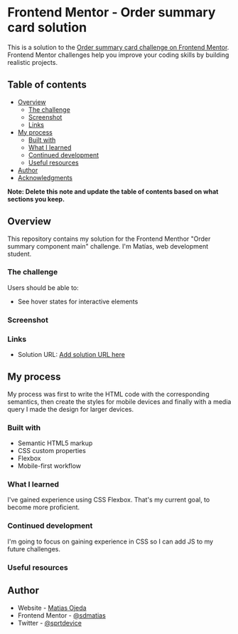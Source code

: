 # Frontend Mentor - Order summary card solution

This is a solution to the [Order summary card challenge on Frontend Mentor](https://www.frontendmentor.io/challenges/order-summary-component-QlPmajDUj). Frontend Mentor challenges help you improve your coding skills by building realistic projects. 

## Table of contents

- [Overview](#overview)
  - [The challenge](#the-challenge)
  - [Screenshot](#screenshot)
  - [Links](#links)
- [My process](#my-process)
  - [Built with](#built-with)
  - [What I learned](#what-i-learned)
  - [Continued development](#continued-development)
  - [Useful resources](#useful-resources)
- [Author](#author)
- [Acknowledgments](#acknowledgments)

**Note: Delete this note and update the table of contents based on what sections you keep.**

## Overview
This repository contains my solution for the Frontend Menthor "Order summary component main" challenge. I'm Matías, web development student.
### The challenge

Users should be able to:

- See hover states for interactive elements

### Screenshot

[](./images/screenshot-desktop.jpg)
[](./images/screenshot-desktop-hover.jpg)
[](./images/screenshot-mobile.jpg)


### Links

- Solution URL: [Add solution URL here](https://github.com/sdmatias/order-summary-component-main.git)

## My process
My process was first to write the HTML code with the corresponding semantics, then create the styles for mobile devices and finally with a media query I made the design for larger devices.
### Built with

- Semantic HTML5 markup
- CSS custom properties
- Flexbox
- Mobile-first workflow


### What I learned

I've gained experience using CSS Flexbox. That's my current goal, to become more proficient.

### Continued development

I'm going to focus on gaining experience in CSS so I can add JS to my future challenges.

### Useful resources


## Author

- Website - [Matias Ojeda](https://github.com/sdmatias)
- Frontend Mentor - [@sdmatias](https://www.frontendmentor.io/profile/sdmatias)
- Twitter - [@sprtdevice](https://x.com/sprtdevice)



